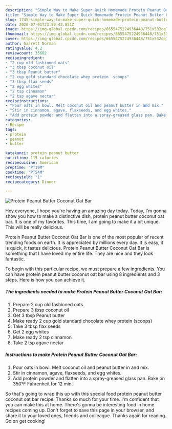 ```yaml
---
description: "Simple Way to Make Super Quick Homemade Protein Peanut Butter Coconut Oat Bar"
title: "Simple Way to Make Super Quick Homemade Protein Peanut Butter Coconut Oat Bar"
slug: 1745-simple-way-to-make-super-quick-homemade-protein-peanut-butter-coconut-oat-bar
date: 2020-07-01T23:50:43.851Z
image: https://img-global.cpcdn.com/recipes/6655475224936448/751x532cq70/protein-peanut-butter-coconut-oat-bar-recipe-main-photo.jpg
thumbnail: https://img-global.cpcdn.com/recipes/6655475224936448/751x532cq70/protein-peanut-butter-coconut-oat-bar-recipe-main-photo.jpg
cover: https://img-global.cpcdn.com/recipes/6655475224936448/751x532cq70/protein-peanut-butter-coconut-oat-bar-recipe-main-photo.jpg
author: Garrett Norman
ratingvalue: 4.2
reviewcount: 35602
recipeingredient:
- "2 cup old fashioned oats"
- "3 tbsp coconut oil"
- "3 tbsp Peanut butter"
- "2 cup gold standard chocolate whey protein  scoops"
- "3 tbsp flax seeds"
- "2 egg whites"
- "2 tsp cinnamon"
- "2 tsp agave nectar"
recipeinstructions:
- "Pour oats in bowl. Melt coconut oil and peanut butter in and mix."
- "Stir in cinnamon, agave, flaxseeds, and egg whites."
- "Add protein powder and flatten into a spray-greased glass pan. Bake on 350°F Fahrenheit for 12 min."
categories:
- Recipe
tags:
- protein
- peanut
- butter

katakunci: protein peanut butter 
nutrition: 115 calories
recipecuisine: American
preptime: "PT19M"
cooktime: "PT54M"
recipeyield: "1"
recipecategory: Dinner

---
```



![Protein Peanut Butter Coconut Oat Bar](https://img-global.cpcdn.com/recipes/6655475224936448/751x532cq70/protein-peanut-butter-coconut-oat-bar-recipe-main-photo.jpg)

Hey everyone, I hope you're having an amazing day today. Today, I'm gonna show you how to make a distinctive dish, protein peanut butter coconut oat bar. It is one of my favorites. This time, I am going to make it a bit unique. This will be really delicious.



Protein Peanut Butter Coconut Oat Bar is one of the most popular of recent trending foods on earth. It is appreciated by millions every day. It is easy, it is quick, it tastes delicious. Protein Peanut Butter Coconut Oat Bar is something that I have loved my entire life. They are nice and they look fantastic.


To begin with this particular recipe, we must prepare a few ingredients. You can have protein peanut butter coconut oat bar using 8 ingredients and 3 steps. Here is how you can achieve it.

<!--inarticleads1-->

##### The ingredients needed to make Protein Peanut Butter Coconut Oat Bar:

1. Prepare 2 cup old fashioned oats
1. Prepare 3 tbsp coconut oil
1. Get 3 tbsp Peanut butter
1. Make ready 2 cup gold standard chocolate whey protein  (scoops)
1. Take 3 tbsp flax seeds
1. Get 2 egg whites
1. Make ready 2 tsp cinnamon
1. Take 2 tsp agave nectar




<!--inarticleads2-->

##### Instructions to make Protein Peanut Butter Coconut Oat Bar:

1. Pour oats in bowl. Melt coconut oil and peanut butter in and mix.
1. Stir in cinnamon, agave, flaxseeds, and egg whites.
1. Add protein powder and flatten into a spray-greased glass pan. Bake on 350°F Fahrenheit for 12 min.




So that's going to wrap this up with this special food protein peanut butter coconut oat bar recipe. Thanks so much for your time. I'm confident that you can make this at home. There's gonna be interesting food in home recipes coming up. Don't forget to save this page in your browser, and share it to your loved ones, friends and colleague. Thanks again for reading. Go on get cooking!
